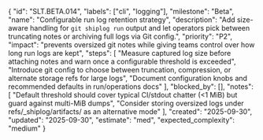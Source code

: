 {
  "id": "SLT.BETA.014",
  "labels": ["cli", "logging"],
  "milestone": "Beta",
  "name": "Configurable run log retention strategy",
  "description": "Add size-aware handling for `git shiplog run` output and let operators pick between truncating notes or archiving full logs via Git config.",
  "priority": "P2",
  "impact": "prevents oversized git notes while giving teams control over how long run logs are kept",
  "steps": [
    "Measure captured log size before attaching notes and warn once a configurable threshold is exceeded",
    "Introduce git config to choose between truncation, compression, or alternate storage refs for large logs",
    "Document configuration knobs and recommended defaults in run/operations docs"
  ],
  "blocked_by": [],
  "notes": [
    "Default threshold should cover typical CI/stdout chatter (<1 MiB) but guard against multi-MiB dumps",
    "Consider storing oversized logs under refs/_shiplog/artifacts/<sha> as an alternative mode"
  ],
  "created": "2025-09-30",
  "updated": "2025-09-30",
  "estimate": "med",
  "expected_complexity": "medium"
}
